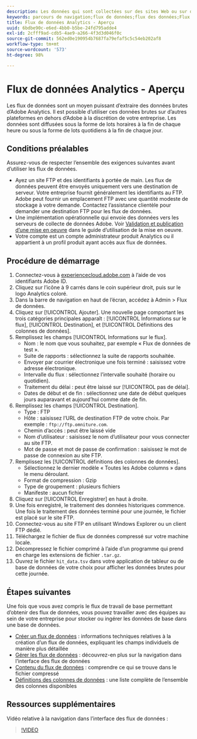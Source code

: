 ```yaml
---
description: Les données qui sont collectées sur des sites Web ou sur des applications mobiles, ou qui sont chargées à l’aide de sources de données ou d’API de services Web, sont traitées et stockées dans Data Warehouse d’Adobe. Ces parcours de navigation bruts constituent le jeu de données utilisé par Adobe Analytics.
keywords: parcours de navigation;flux de données;flux des données;Flux de données
title: Flux de données Analytics - Aperçu
uuid: 6bdbe90c-e6ed-4bb0-b5be-24fd795adde4
exl-id: 2cfff9ad-cdb5-4ae9-a266-4f3d3d046f0c
source-git-commit: 562ed0e190954b7687fa79efaf5c5c54eb202af8
workflow-type: tm+mt
source-wordcount: '573'
ht-degree: 98%

---
```


# Flux de données Analytics - Aperçu

Les flux de données sont un moyen puissant d’extraire des données brutes d’Adobe Analytics. Il est possible d’utiliser ces données brutes sur d’autres plateformes en dehors d’Adobe à la discrétion de votre entreprise. Les données sont diffusées sous la forme de lots horaires à la fin de chaque heure ou sous la forme de lots quotidiens à la fin de chaque jour.

## Conditions préalables

Assurez-vous de respecter l’ensemble des exigences suivantes avant d’utiliser les flux de données.

* Ayez un site FTP et des identifiants à portée de main. Les flux de données peuvent être envoyés uniquement vers une destination de serveur. Votre entreprise fournit généralement les identifiants au FTP. Adobe peut fournir un emplacement FTP avec une quantité modeste de stockage à votre demande. Contactez l’assistance clientèle pour demander une destination FTP pour les flux de données.
* Une implémentation opérationnelle qui envoie des données vers les serveurs de collecte de données Adobe. Voir [Validation et publication d’une mise en oeuvre](/help/implement/launch/validate-publish-prod.md) dans le guide d’utilisation de la mise en oeuvre.
* Votre compte est un compte administrateur produit Analytics ou il appartient à un profil produit ayant accès aux flux de données.

## Procédure de démarrage

1. Connectez-vous à [experiencecloud.adobe.com](https://experiencecloud.adobe.com) à l’aide de vos identifiants Adobe ID.
2. Cliquez sur l’icône à 9 carrés dans le coin supérieur droit, puis sur le logo Analytics coloré.
3. Dans la barre de navigation en haut de l’écran, accédez à Admin > Flux de données.
4. Cliquez sur [!UICONTROL Ajouter]. Une nouvelle page comportant les trois catégories principales apparaît : [!UICONTROL Informations sur le flux], [!UICONTROL Destination], et [!UICONTROL Définitions des colonnes de données].
5. Remplissez les champs [!UICONTROL Informations sur le flux].
   * Nom : le nom que vous souhaitez, par exemple « Flux de données de test ».
   * Suite de rapports : sélectionnez la suite de rapports souhaitée.
   * Envoyer par courrier électronique une fois terminé : saisissez votre adresse électronique.
   * Intervalle du flux : sélectionnez l’intervalle souhaité (horaire ou quotidien).
   * Traitement du délai : peut être laissé sur [!UICONTROL pas de délai].
   * Dates de début et de fin : sélectionnez une date de début quelques jours auparavant et aujourd’hui comme date de fin.
6. Remplissez les champs [!UICONTROL Destination].
   * Type : FTP
   * Hôte : saisissez l’URL de destination FTP de votre choix. Par exemple : `ftp://ftp.omniture.com`.
   * Chemin d’accès : peut être laissé vide
   * Nom d’utilisateur : saisissez le nom d’utilisateur pour vous connecter au site FTP.
   * Mot de passe et mot de passe de confirmation : saisissez le mot de passe de connexion au site FTP.
7. Remplissez les [!UICONTROL définitions des colonnes de données].
   * Sélectionnez le dernier modèle « Toutes les Adobe columns » dans le menu déroulant.
   * Format de compression : Gzip
   * Type de groupement : plusieurs fichiers
   * Manifeste : aucun fichier
8. Cliquez sur [!UICONTROL Enregistrer] en haut à droite.
9. Une fois enregistré, le traitement des données historiques commence. Une fois le traitement des données terminé pour une journée, le fichier est placé sur le site FTP.
10. Connectez-vous au site FTP en utilisant Windows Explorer ou un client FTP dédié.
11. Téléchargez le fichier de flux de données compressé sur votre machine locale.
12. Décompressez le fichier comprimé à l’aide d’un programme qui prend en charge les extensions de fichier `.tar.gz`.
13. Ouvrez le fichier `hit_data.tsv` dans votre application de tableur ou de base de données de votre choix pour afficher les données brutes pour cette journée.

## Étapes suivantes

Une fois que vous avez compris le flux de travail de base permettant d’obtenir des flux de données, vous pouvez travailler avec des équipes au sein de votre entreprise pour stocker ou ingérer les données de base dans une base de données.

* [Créer un flux de données](create-feed.md) : informations techniques relatives à la création d’un flux de données, expliquant les champs individuels de manière plus détaillée
* [Gérer les flux de données](df-manage-feeds.md) : découvrez-en plus sur la navigation dans l’interface des flux de données
* [Contenu du flux de données](c-df-contents/datafeeds-contents.md) : comprendre ce qui se trouve dans le fichier compressé
* [Définitions des colonnes de données](c-df-contents/datafeeds-reference.md) : une liste complète de l’ensemble des colonnes disponibles

## Ressources supplémentaires

Vidéo relative à la navigation dans l’interface des flux de données :

>[!VIDEO](https://experienceleague.adobe.com/docs/analytics-learn/tutorials/exporting/data-feeds/data-feeds-management-ui.html?lang=fr)
